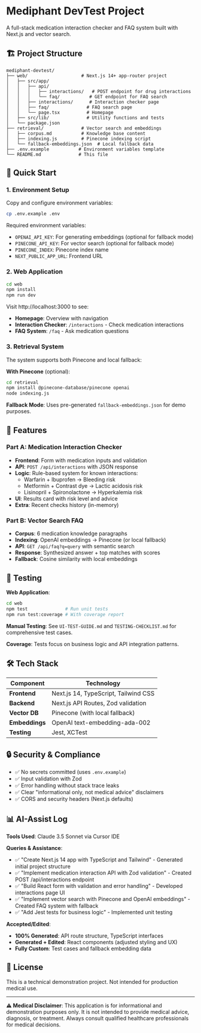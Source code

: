 # Mediphant DevTest Project

A full-stack medication interaction checker and FAQ system built with Next.js and vector search.

## 🏗️ Project Structure

```
mediphant-devtest/
├── web/                    # Next.js 14+ app-router project
│   ├── src/app/
│   │   ├── api/
│   │   │   ├── interactions/   # POST endpoint for drug interactions
│   │   │   └── faq/           # GET endpoint for FAQ search
│   │   ├── interactions/      # Interaction checker page
│   │   ├── faq/              # FAQ search page
│   │   └── page.tsx          # Homepage
│   ├── src/lib/              # Utility functions and tests
│   └── package.json
├── retrieval/              # Vector search and embeddings
│   ├── corpus.md           # Knowledge base content
│   ├── indexing.js         # Pinecone indexing script
│   └── fallback-embeddings.json  # Local fallback data
├── .env.example           # Environment variables template
└── README.md              # This file
```

## 🚀 Quick Start

### 1. Environment Setup

Copy and configure environment variables:
```bash
cp .env.example .env
```

Required environment variables:
- `OPENAI_API_KEY`: For generating embeddings (optional for fallback mode)
- `PINECONE_API_KEY`: For vector search (optional for fallback mode)
- `PINECONE_INDEX`: Pinecone index name
- `NEXT_PUBLIC_APP_URL`: Frontend URL

### 2. Web Application

```bash
cd web
npm install
npm run dev
```

Visit http://localhost:3000 to see:
- **Homepage**: Overview with navigation
- **Interaction Checker**: `/interactions` - Check medication interactions
- **FAQ System**: `/faq` - Ask medication questions

### 3. Retrieval System

The system supports both Pinecone and local fallback:

**With Pinecone** (optional):
```bash
cd retrieval
npm install @pinecone-database/pinecone openai
node indexing.js
```

**Fallback Mode**: Uses pre-generated `fallback-embeddings.json` for demo purposes.

## 📱 Features

### Part A: Medication Interaction Checker
- **Frontend**: Form with medication inputs and validation
- **API**: `POST /api/interactions` with JSON response
- **Logic**: Rule-based system for known interactions:
  - Warfarin + Ibuprofen → Bleeding risk
  - Metformin + Contrast dye → Lactic acidosis risk  
  - Lisinopril + Spironolactone → Hyperkalemia risk
- **UI**: Results card with risk level and advice
- **Extra**: Recent checks history (in-memory)

### Part B: Vector Search FAQ
- **Corpus**: 6 medication knowledge paragraphs
- **Indexing**: OpenAI embeddings → Pinecone (or local fallback)
- **API**: `GET /api/faq?q=query` with semantic search
- **Response**: Synthesized answer + top matches with scores
- **Fallback**: Cosine similarity with local embeddings

## 🧪 Testing

**Web Application**:
```bash
cd web
npm test              # Run unit tests
npm run test:coverage # With coverage report
```

**Manual Testing**: See `UI-TEST-GUIDE.md` and `TESTING-CHECKLIST.md` for comprehensive test cases.

**Coverage**: Tests focus on business logic and API integration patterns.

## 🛠️ Tech Stack

| Component | Technology |
|-----------|------------|
| **Frontend** | Next.js 14, TypeScript, Tailwind CSS |
| **Backend** | Next.js API Routes, Zod validation |
| **Vector DB** | Pinecone (with local fallback) |
| **Embeddings** | OpenAI text-embedding-ada-002 |
| **Testing** | Jest, XCTest |

## 🔒 Security & Compliance

- ✅ No secrets committed (uses `.env.example`)
- ✅ Input validation with Zod
- ✅ Error handling without stack trace leaks
- ✅ Clear "informational only, not medical advice" disclaimers
- ✅ CORS and security headers (Next.js defaults)

## 📊 AI-Assist Log

**Tools Used**: Claude 3.5 Sonnet via Cursor IDE

**Queries & Assistance**:
- ✅ "Create Next.js 14 app with TypeScript and Tailwind" - Generated initial project structure
- ✅ "Implement medication interaction API with Zod validation" - Created POST /api/interactions endpoint  
- ✅ "Build React form with validation and error handling" - Developed interactions page UI
- ✅ "Implement vector search with Pinecone and OpenAI embeddings" - Created FAQ system with fallback
- ✅ "Add Jest tests for business logic" - Implemented unit testing

**Accepted/Edited**:
- **100% Generated**: API route structure, TypeScript interfaces
- **Generated + Edited**: React components (adjusted styling and UX)
- **Fully Custom**: Test cases and fallback embedding data

## 📄 License

This is a technical demonstration project. Not intended for production medical use.

---

**⚠️ Medical Disclaimer**: This application is for informational and demonstration purposes only. It is not intended to provide medical advice, diagnosis, or treatment. Always consult qualified healthcare professionals for medical decisions.
